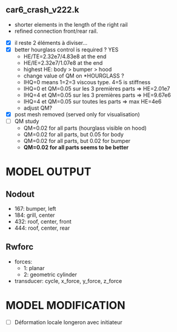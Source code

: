 
## car6_crash_v222.k
* shorter elements in the length of the right rail
* refined connection front/rear rail. 
* [x] il reste 2 éléments à diviser...
* [x] better hourglass control is required ? YES
  - HE/TE=2.32e7/4.83e8 at the end
  - HE/IE=2.32e7/1.07e8 at the end
  - highest HE: body > bumper > hood
  - change value of QM on *HOURGLASS ?
  - IHQ=0 means 1=2=3 viscous type.   4=5 is stiffness
  - IHQ=0 et QM=0.05 sur les 3 premières parts => HE=2.01e7
  - IHQ=4 et QM=0.05 sur les 3 premières parts => HE=9.67e6
  - IHQ=4 et QM=0.05 sur toutes les parts => max HE=4e6
  - adjust QM?
* [x] post mesh removed (served only for visualisation)
* [ ] QM study
  - QM=0.02 for all parts (hourglass visible on hood)
  - QM=0.02 for all parts, but 0.05 for body
  - QM=0.02 for all parts, but 0.02 for bumper
  - __QM=0.02 for all parts seems to be better__


# MODEL OUTPUT
## Nodout
* 167: bumper, left
* 184: grill, center
* 432: roof, center, front
* 444: roof, center, rear 

## Rwforc
* forces:
  - 1: planar
  - 2: geometric cylinder
* transducer: cycle, x_force, y_force, z_force



# MODEL MODIFICATION

- [ ] Déformation locale longeron avec initiateur


